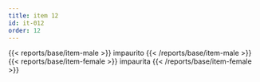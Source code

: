 ```yaml
---
title: item 12
id: it-012
order: 12
---
```

{{< reports/base/item-male >}}
  impaurito
{{< /reports/base/item-male >}}
{{< reports/base/item-female >}}
  impaurita
{{< /reports/base/item-female >}}
